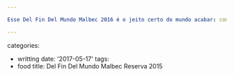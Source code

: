 ```yaml
---

Esse Del Fin Del Mundo Malbec 2016 é o jeito certo do mundo acabar: com um Malbec delicioso como esse, doce, frutado, tânico e com personalidade.

---
```

categories:
- writting
date: '2017-05-17'
tags:
- food
title: Del Fin Del Mundo Malbec Reserva 2015

